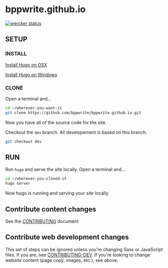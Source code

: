 # bppwrite.github.io

[![wercker status](https://app.wercker.com/status/7bb2f92e2850c8a12642df5fe5daef52/m "wercker status")](https://app.wercker.com/project/bykey/7bb2f92e2850c8a12642df5fe5daef52)

## SETUP

### INSTALL

[Install Hugo on OSX](https://gohugo.io/tutorials/installing-on-mac/)

[Install Hugo on Windows](https://gohugo.io/tutorials/installing-on-windows/)

### CLONE

Open a terminal and...

```sh
cd ~/wherever-you-want-it
git clone https://github.com/bppwrite/bppwrite.github.io.git
```

Now you have all of the source code for the site.

Checkout the `dev` branch. All developement is based on this branch.

```sh
git checkout dev
```

## RUN

Run `hugo` and serve the site locally. Open a terminal and...

```sh
cd ~/wherever-you-cloned-it
hugo server
```

Now hugo is running and serving your site locally.

## Contribute content changes

See the [CONTRIBUTING](CONTRIBUTING.md) document

## Contribute web development changes

This set of steps can be ignored unless you're changing Sass or JavaScript
files.
If you are, see [CONTRIBUTING-DEV](CONTRIBUTING-DEV.md). If you're looking to
change website content (page copy, images, etc.), see above.
